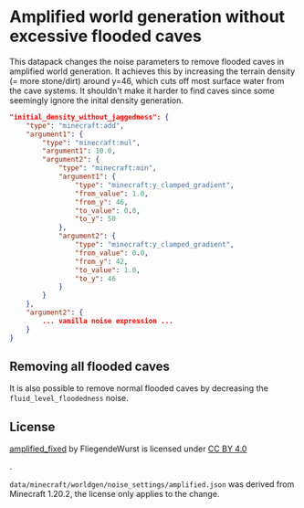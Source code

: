 # Amplified world generation without excessive flooded caves

This datapack changes the noise parameters to remove flooded caves in amplified world generation.
It achieves this by increasing the terrain density (= more stone/dirt) around y=46,
which cuts off most surface water from the cave systems.
It shouldn't make it harder to find caves since some seemingly ignore the inital density generation.

```json
"initial_density_without_jaggedness": {
    "type": "minecraft:add",
    "argument1": {
        "type": "minecraft:mul",
        "argument1": 10.0,
        "argument2": {
            "type": "minecraft:min",
            "argument1": {
                "type": "minecraft:y_clamped_gradient",
                "from_value": 1.0,
                "from_y": 46,
                "to_value": 0.0,
                "to_y": 50
            },
            "argument2": {
                "type": "minecraft:y_clamped_gradient",
                "from_value": 0.0,
                "from_y": 42,
                "to_value": 1.0,
                "to_y": 46
            }
        }
    },
    "argument2": {
        ... vanilla noise expression ...
    }
}
```

## Removing all flooded caves

It is also possible to remove normal flooded caves by decreasing the `fluid_level_floodedness` noise.

## License

 <p xmlns:cc="http://creativecommons.org/ns#" xmlns:dct="http://purl.org/dc/terms/"><a property="dct:title" rel="cc:attributionURL" href="https://github.com/FliegendeWurst/amplified_fixed">amplified_fixed</a> by <span property="cc:attributionName">FliegendeWurst</span> is licensed under <a href="http://creativecommons.org/licenses/by/4.0/?ref=chooser-v1" target="_blank" rel="license noopener noreferrer" style="display:inline-block;">CC BY 4.0</a></p>.

 `data/minecraft/worldgen/noise_settings/amplified.json` was derived from Minecraft 1.20.2, the license only applies to the change.
